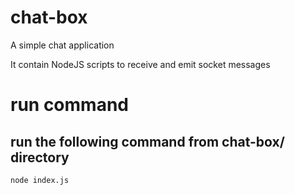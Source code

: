 # chat-box
A simple chat application

It contain NodeJS scripts to receive and emit socket messages

# run command 
## run the following command from chat-box/ directory
`node index.js`
